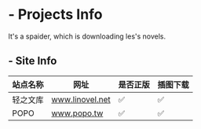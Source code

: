 # - Projects Info
It's a spaider, which is downloading les's novels.

## - Site Info

| 站点名称     | 网址              | 是否正版 | 插图下载
| ------------ | ----------------- | -------- | -------- |
| 轻之文库   | www.linovel.net    | ✅       |  ✅      |
| POPO       | www.popo.tw | ✅       | ✅      |
